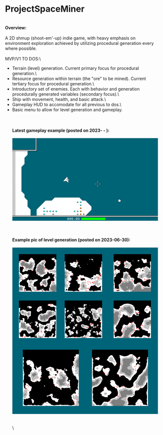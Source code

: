 # ProjectSpaceMiner
\
**Overview:**\
\
A 2D shmup (shoot-em'-up) indie game, with heavy emphasis on environment exploration achieved by utilizing procedural generation every where possible.\
\
MVP/V1 TO DOS:\
- Terrain (level) generation.  Current primary focus for procedural generation.\
- Resource generation within terrain (the "ore" to be mined).  Current tertiary focus for procedural generation.\
- Introductory set of enemies.  Each with behavior and generation procedurally generated variables (secondary focus).\
- Ship with movement, health, and basic attack.\
- Gameplay HUD to accomodate for all previous to dos.\
- Basic menu to allow for level generation and gameplay.\
\
\
\
**Latest gameplay example (posted on 2023-  -  ):**\
\
![](gameplay_example_01.gif)\
\
\
\
**Example pic of level generation (posted on 2023-06-30):**\
\
![](level_gen_example_01.png)\
\
\
\





